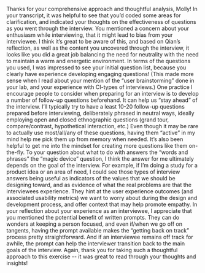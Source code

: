 Thanks for your comprehensive approach and thoughtful analysis, Molly! In your transcript, it was helpful to see that you’d coded some areas for clarification, and indicated your thoughts on the effectiveness of questions as you went through the interview. You mentioned a concern about your enthusiasm while interviewing, that it might lead to bias from your interviewee. I think it’s great to be aware of this, and based on Qian’s reflection, as well as the content you uncovered through the interview, it looks like you did a great job balancing the need for neutrality with the need to maintain a warm and energetic environment. In terms of the questions you used, I was impressed to see your initial question list, because you clearly have experience developing engaging questions! (This made more sense when I read about your mention of the “user brainstorming” done in your lab, and your experience with CI-types of interviews.) One practice I encourage people to consider when preparing for an interview is to develop a number of follow-up questions beforehand. It can help us “stay ahead” of the interview. I’ll typically try to have a least 10-20 follow-up questions prepared before interviewing, deliberately phrased in neutral ways, ideally employing open and closed ethnographic questions (grand tour, compare/contrast, hypothetical interaction, etc.) Even though it may be rare to actually use most/all/any of these questions, having them “active” in my mind help me pick them up from memory when needed. It’s also been helpful to get me into the mindset for creating more questions like them on-the-fly. To your question about what to do with answers the “words and phrases” the “magic device” question, I think the answer for me ultimately depends on the goal of the interview. For example, if I’m doing a study for a product idea or an area of need, I could see those types of interview answers being useful as indicators of the values that we should be designing toward, and as evidence of what the real problems are that the interviewees experience. They hint at the user experience outcomes (and associated usability metrics) we want to worry about during the design and development process, and offer context that may help promote empathy. In your reflection about your experience as an interviewee, I appreciate that you mentioned the potential benefit of written prompts. They can do wonders at keeping a person focused, and even if/when we go off on tangents, having the prompt available makes the “getting back on track” process pretty straightforward. And if an interviewee remains off track for awhile, the prompt can help the interviewer transition back to the main goals of the interview. Again, thank you for taking such a thoughtful approach to this exercise -- it was great to read through your thoughts and insights!
